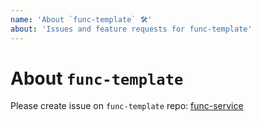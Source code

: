 ```yaml
---
name: 'About `func-template` 🛠️'
about: 'Issues and feature requests for func-template'
---
```


# About `func-template`

Please create issue on `func-template` repo: [func-service](https://github.com/unix/func-template)
